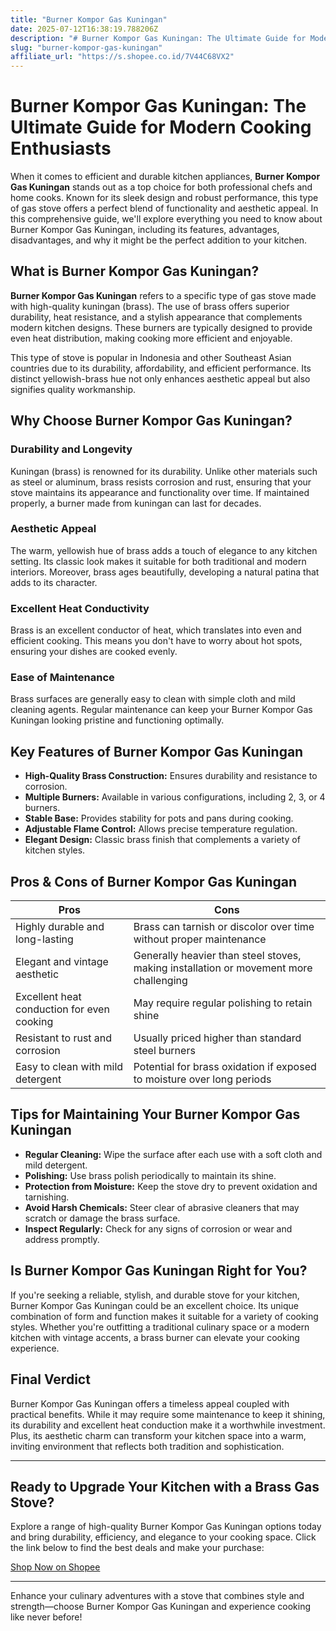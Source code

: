 ```yaml
---
title: "Burner Kompor Gas Kuningan"
date: 2025-07-12T16:38:19.788206Z
description: "# Burner Kompor Gas Kuningan: The Ultimate Guide for Modern Cooking Enthusiasts..."
slug: "burner-kompor-gas-kuningan"
affiliate_url: "https://s.shopee.co.id/7V44C68VX2"
---
```

# Burner Kompor Gas Kuningan: The Ultimate Guide for Modern Cooking Enthusiasts

When it comes to efficient and durable kitchen appliances, **Burner Kompor Gas Kuningan** stands out as a top choice for both professional chefs and home cooks. Known for its sleek design and robust performance, this type of gas stove offers a perfect blend of functionality and aesthetic appeal. In this comprehensive guide, we'll explore everything you need to know about Burner Kompor Gas Kuningan, including its features, advantages, disadvantages, and why it might be the perfect addition to your kitchen.

## What is Burner Kompor Gas Kuningan?

**Burner Kompor Gas Kuningan** refers to a specific type of gas stove made with high-quality kuningan (brass). The use of brass offers superior durability, heat resistance, and a stylish appearance that complements modern kitchen designs. These burners are typically designed to provide even heat distribution, making cooking more efficient and enjoyable.

This type of stove is popular in Indonesia and other Southeast Asian countries due to its durability, affordability, and efficient performance. Its distinct yellowish-brass hue not only enhances aesthetic appeal but also signifies quality workmanship.

## Why Choose Burner Kompor Gas Kuningan?

### Durability and Longevity

Kuningan (brass) is renowned for its durability. Unlike other materials such as steel or aluminum, brass resists corrosion and rust, ensuring that your stove maintains its appearance and functionality over time. If maintained properly, a burner made from kuningan can last for decades.

### Aesthetic Appeal

The warm, yellowish hue of brass adds a touch of elegance to any kitchen setting. Its classic look makes it suitable for both traditional and modern interiors. Moreover, brass ages beautifully, developing a natural patina that adds to its character.

### Excellent Heat Conductivity

Brass is an excellent conductor of heat, which translates into even and efficient cooking. This means you don't have to worry about hot spots, ensuring your dishes are cooked evenly.

### Ease of Maintenance

Brass surfaces are generally easy to clean with simple cloth and mild cleaning agents. Regular maintenance can keep your Burner Kompor Gas Kuningan looking pristine and functioning optimally.

## Key Features of Burner Kompor Gas Kuningan

- **High-Quality Brass Construction:** Ensures durability and resistance to corrosion.
- **Multiple Burners:** Available in various configurations, including 2, 3, or 4 burners.
- **Stable Base:** Provides stability for pots and pans during cooking.
- **Adjustable Flame Control:** Allows precise temperature regulation.
- **Elegant Design:** Classic brass finish that complements a variety of kitchen styles.
  
## Pros & Cons of Burner Kompor Gas Kuningan

| **Pros** | **Cons** |
| --- | --- |
| Highly durable and long-lasting | Brass can tarnish or discolor over time without proper maintenance |
| Elegant and vintage aesthetic | Generally heavier than steel stoves, making installation or movement more challenging |
| Excellent heat conduction for even cooking | May require regular polishing to retain shine |
| Resistant to rust and corrosion | Usually priced higher than standard steel burners |
| Easy to clean with mild detergent | Potential for brass oxidation if exposed to moisture over long periods |

## Tips for Maintaining Your Burner Kompor Gas Kuningan

- **Regular Cleaning:** Wipe the surface after each use with a soft cloth and mild detergent.
- **Polishing:** Use brass polish periodically to maintain its shine.
- **Protection from Moisture:** Keep the stove dry to prevent oxidation and tarnishing.
- **Avoid Harsh Chemicals:** Steer clear of abrasive cleaners that may scratch or damage the brass surface.
- **Inspect Regularly:** Check for any signs of corrosion or wear and address promptly.

## Is Burner Kompor Gas Kuningan Right for You?

If you're seeking a reliable, stylish, and durable stove for your kitchen, Burner Kompor Gas Kuningan could be an excellent choice. Its unique combination of form and function makes it suitable for a variety of cooking styles. Whether you're outfitting a traditional culinary space or a modern kitchen with vintage accents, a brass burner can elevate your cooking experience.

## Final Verdict

Burner Kompor Gas Kuningan offers a timeless appeal coupled with practical benefits. While it may require some maintenance to keep it shining, its durability and excellent heat conduction make it a worthwhile investment. Plus, its aesthetic charm can transform your kitchen space into a warm, inviting environment that reflects both tradition and sophistication.

---

## Ready to Upgrade Your Kitchen with a Brass Gas Stove?

Explore a range of high-quality Burner Kompor Gas Kuningan options today and bring durability, efficiency, and elegance to your cooking space. Click the link below to find the best deals and make your purchase:

[Shop Now on Shopee](https://s.shopee.co.id/7V44C68VX2)

---

Enhance your culinary adventures with a stove that combines style and strength—choose Burner Kompor Gas Kuningan and experience cooking like never before!